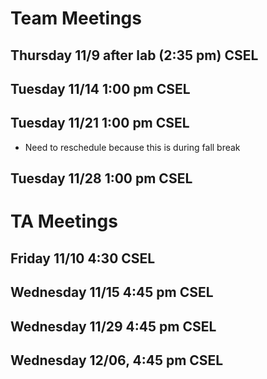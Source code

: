 [//]: # (Points to cover:)
[//]: # (1. Decisions made)
[//]: # (2. Alternative actions/options discussed)
[//]: # (3. Follow-up items, including agreed-on roles and responsibilities)

# Team Meetings
## Thursday 11/9 after lab (2:35 pm) CSEL

## Tuesday 11/14 1:00 pm CSEL

## Tuesday 11/21 1:00 pm CSEL
* Need to reschedule because this is during fall break

## Tuesday 11/28 1:00 pm CSEL


# TA Meetings
## Friday 11/10 4:30 CSEL

## Wednesday 11/15 4:45 pm CSEL

## Wednesday 11/29 4:45 pm CSEL

## Wednesday 12/06, 4:45 pm CSEL
